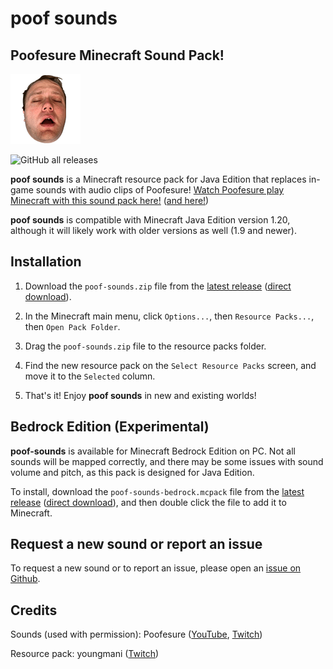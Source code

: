 # poof sounds
## Poofesure Minecraft Sound Pack!
![icon](pack.png)

![GitHub all releases](https://img.shields.io/github/downloads/youngmani/poof-sounds/total)

**poof sounds** is a Minecraft resource pack for Java Edition that replaces in-game sounds with audio clips of Poofesure! [Watch Poofesure play Minecraft with this sound pack here!](https://www.youtube.com/watch?v=0h4PMg7i348) ([and here!](https://www.youtube.com/watch?v=xruD5lhVHwQ))

**poof sounds** is compatible with Minecraft Java Edition version 1.20, although it will likely work with older versions as well (1.9 and newer).
 
## Installation

1. Download the `poof-sounds.zip` file from the [latest release](https://github.com/youngmani/poof-sounds/releases/latest) ([direct download](https://github.com/youngmani/poof-sounds/releases/latest/download/poof-sounds.zip)).

2. In the Minecraft main menu, click `Options...`, then `Resource Packs...`, then `Open Pack Folder`.

3. Drag the `poof-sounds.zip` file to the resource packs folder.

4. Find the new resource pack on the `Select Resource Packs` screen, and move it to the `Selected` column.

5. That's it! Enjoy **poof sounds** in new and existing worlds!

## Bedrock Edition (Experimental)

**poof-sounds** is available for Minecraft Bedrock Edition on PC. Not all sounds will be mapped correctly, and there may be some issues with sound volume and pitch, as this pack is designed for Java Edition.

To install, download the `poof-sounds-bedrock.mcpack` file from the [latest release](https://github.com/youngmani/poof-sounds/releases/latest) ([direct download](https://github.com/youngmani/poof-sounds/releases/latest/download/poof-sounds-bedrock.mcpack)), and then double click the file to add it to Minecraft.

## Request a new sound or report an issue

To request a new sound or to report an issue, please open an [issue on Github](https://github.com/youngmani/poof-sounds/issues/new/choose).

## Credits

Sounds (used with permission): Poofesure ([YouTube](https://www.youtube.com/c/Poofesure), [Twitch](https://www.twitch.tv/poofesure))

Resource pack: youngmani ([Twitch](https://www.twitch.tv/youngmani))
